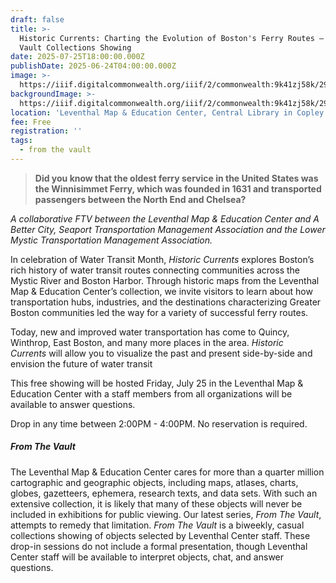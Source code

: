 ```yaml
---
draft: false
title: >-
  Historic Currents: Charting the Evolution of Boston's Ferry Routes — From the
  Vault Collections Showing
date: 2025-07-25T18:00:00.000Z
publishDate: 2025-06-24T04:00:00.000Z
image: >-
  https://iiif.digitalcommonwealth.org/iiif/2/commonwealth:9k41zj58k/2914,1741,5147,2797/1200,/0/default.jpg
backgroundImage: >-
  https://iiif.digitalcommonwealth.org/iiif/2/commonwealth:9k41zj58k/2914,1741,5147,2797/1200,/0/default.jpg
location: 'Leventhal Map & Education Center, Central Library in Copley Square'
fee: Free
registration: ''
tags:
  - from the vault
---
```


> **Did you know that the oldest ferry service in the United States was the Winnisimmet Ferry, which was founded in 1631 and transported passengers between the North End and Chelsea?**

*A collaborative FTV between the Leventhal Map & Education Center and A Better City, *Seaport Transportation Management Association and the Lower Mystic Transportation Management Association*.*

In celebration of Water Transit Month, *Historic Currents* explores Boston’s rich history of water transit routes connecting communities across the Mystic River and Boston Harbor. Through historic maps from the Leventhal Map & Education Center’s collection, we invite visitors to learn about how transportation hubs, industries, and the destinations characterizing Greater Boston communities led the way for a variety of successful ferry routes.

Today, new and improved water transportation has come to Quincy, Winthrop, East Boston, and many more places in the area. *Historic Currents* will allow you to visualize the past and present side-by-side and envision the future of water transit

This free showing will be hosted Friday, July 25 in the Leventhal Map & Education Center with a staff members from all organizations will be available to answer questions.

Drop in any time between 2:00PM - 4:00PM. No reservation is required.

##### ***From The Vault***

The Leventhal Map & Education Center cares for more than a quarter million cartographic and geographic objects, including maps, atlases, charts, globes, gazetteers, ephemera, research texts, and data sets. With such an extensive collection, it is likely that many of these objects will never be included in exhibitions for public viewing. Our latest series, *From The Vault*, attempts to remedy that limitation. *From The Vault* is a biweekly, casual collections showing of objects selected by Leventhal Center staff. These drop-in sessions do not include a formal presentation, though Leventhal Center staff will be available to interpret objects, chat, and answer questions.
